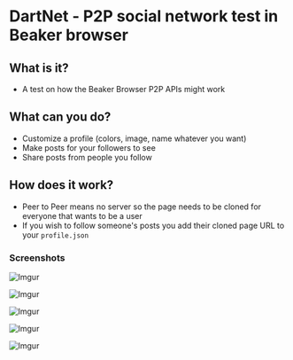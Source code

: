 # DartNet - P2P social network test in Beaker browser

## What is it?

- A test on how the Beaker Browser P2P APIs might work

## What can you do?

- Customize a profile (colors, image, name whatever you want)
- Make posts for your followers to see
- Share posts from people you follow

## How does it work?

- Peer to Peer means no server so the page needs to be cloned for everyone that wants to be a user
- If you wish to follow someone's posts you add their cloned page URL to your `profile.json`


### Screenshots

![Imgur](https://i.imgur.com/P6zia1A.png)

![Imgur](https://i.imgur.com/lI7UAhX.png)

![Imgur](https://i.imgur.com/AFXR8ta.png)

![Imgur](https://i.imgur.com/Adgh6m1.png)

![Imgur](https://i.imgur.com/uTsqjuu.png)

